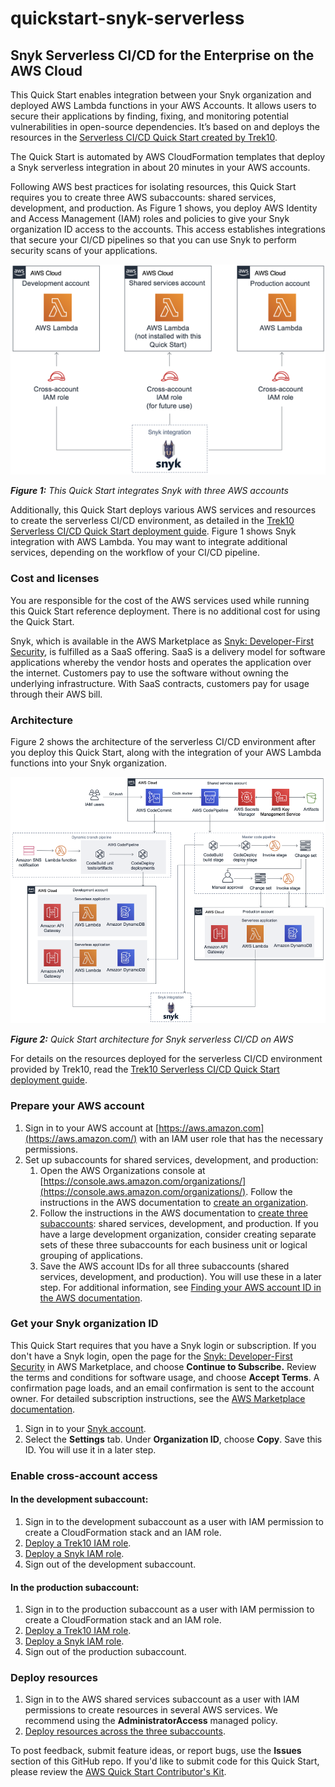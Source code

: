 # quickstart-snyk-serverless
## Snyk Serverless CI/CD for the Enterprise on the AWS Cloud

This Quick Start enables integration between your Snyk organization and deployed AWS Lambda functions in your AWS Accounts. It allows users to secure their applications by finding, fixing, and monitoring potential vulnerabilities in open-source dependencies. It’s based on and deploys the resources in the [Serverless CI/CD Quick Start created by Trek10](https://aws.amazon.com/quickstart/architecture/serverless-cicd-for-enterprise/).

The Quick Start is automated by AWS CloudFormation templates that deploy a Snyk serverless integration in about 20 minutes in your AWS accounts.

Following AWS best practices for isolating resources, this Quick Start requires you to create three AWS subaccounts: shared services, development, and production. As Figure 1 shows, you deploy AWS Identity and Access Management (IAM) roles and policies to give your Snyk organization ID access to the accounts. This access establishes integrations that secure your CI/CD pipelines so that you can use Snyk to perform security scans of your applications.

![This Quick Start integrates Snyk with three AWS accounts](./images/Snyk-3-cross-acct-IAM-roles.png)

***Figure 1:** This Quick Start integrates Snyk with three AWS accounts*

Additionally, this Quick Start deploys various AWS services and resources to create the serverless CI/CD environment, as detailed in the [Trek10 Serverless CI/CD Quick Start deployment guide](https://fwd.aws/53avp). Figure 1 shows Snyk integration with AWS Lambda. You may want to integrate additional services, depending on the workflow of your CI/CD pipeline.

### Cost and licenses

You are responsible for the cost of the AWS services used while running this Quick Start reference deployment. There is no additional cost for using the Quick Start.

Snyk, which is available in the AWS Marketplace as [Snyk: Developer-First Security](https://aws.amazon.com/marketplace/pp/B085VGM85Q?qid=1587078167615&sr=0-1&ref_=srh_res_product_title), is fulfilled as a SaaS offering. SaaS is a delivery model for software applications whereby the vendor hosts and operates the application over the internet. Customers pay to use the software without owning the underlying infrastructure. With SaaS contracts, customers pay for usage through their AWS bill.

### Architecture

Figure 2 shows the architecture of the serverless CI/CD environment after you deploy this Quick Start, along with the integration of your AWS Lambda functions into your Snyk organization.

![Quick Start architecture for Snyk serverless CI/CD on AWS](./images/Snyk-arch-diagram.png)

***Figure 2:** Quick Start architecture for Snyk serverless CI/CD on AWS*

For details on the resources deployed for the serverless CI/CD environment provided by Trek10, read the [Trek10 Serverless CI/CD Quick Start deployment guide](https://fwd.aws/53avp).

### Prepare your AWS account

1. Sign in to your AWS account at [https://aws.amazon.com](https://aws.amazon.com/) with an IAM user role that has the necessary permissions. 
2. Set up subaccounts for shared services, development, and production: 
    1. Open the AWS Organizations console at [https://console.aws.amazon.com/organizations/](https://console.aws.amazon.com/organizations/). Follow the instructions in the AWS documentation to [create an organization](https://docs.aws.amazon.com/organizations/latest/userguide/orgs_manage_create.html).
    2. Follow the instructions in the AWS documentation to [create three subaccounts](https://docs.aws.amazon.com/organizations/latest/userguide/orgs_manage_accounts_create.html): shared services, development, and production. If you have a large development organization, consider creating separate sets of these three subaccounts for each business unit or logical grouping of applications.
    3. Save the AWS account IDs for all three subaccounts (shared services, development, and production). You will use these in a later step. For additional information, see [Finding your AWS account ID in the AWS documentation](https://docs.aws.amazon.com/IAM/latest/UserGuide/console_account-alias.html).

### Get your Snyk organization ID

This Quick Start requires that you have a Snyk login or subscription. If you don't have a Snyk login, open the page for the [Snyk: Developer-First Security](https://aws.amazon.com/marketplace/pp/B085VGM85Q?qid=1587078167615&sr=0-1&ref_=srh_res_product_title) in AWS Marketplace, and choose **Continue to Subscribe.** Review the terms and conditions for software usage, and choose **Accept Terms**. A confirmation page loads, and an email confirmation is sent to the account owner. For detailed subscription instructions, see the [AWS Marketplace documentation](https://aws.amazon.com/marketplace/help/200799470).

1. Sign in to your [Snyk account](https://snyk.io/). 
2. Select the **Settings** tab. Under **Organization ID**, choose **Copy**. Save this ID. You will use it in a later step.

### Enable cross-account access

#### In the development subaccount:

1. Sign in to the development subaccount as a user with IAM permission to create a CloudFormation stack and an IAM role.
2. [Deploy a Trek10 IAM role](https://fwd.aws/YrVVz).
3. [Deploy a Snyk IAM role](https://fwd.aws/d9KN5).
4. Sign out of the development subaccount.

#### In the production subaccount:

1. Sign in to the production subaccount as a user with IAM permission to create a CloudFormation stack and an IAM role. 
2. [Deploy a Trek10 IAM role](https://fwd.aws/YrVVz).
3. [Deploy a Snyk IAM role](https://fwd.aws/d9KN5).
4. Sign out of the production subaccount.

### Deploy resources
1. Sign in to the AWS shared services subaccount as a user with IAM permissions to create resources in several AWS services. We recommend using the **AdministratorAccess** managed policy.
2. [Deploy resources across the three subaccounts](https://fwd.aws/YeDwE).



To post feedback, submit feature ideas, or report bugs, use the **Issues** section of this GitHub repo.
If you'd like to submit code for this Quick Start, please review the [AWS Quick Start Contributor's Kit](https://aws-quickstart.github.io/).
